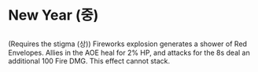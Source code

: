 # New Year (중)

##

(Requires the stigma (상)) Fireworks explosion generates a shower of Red Envelopes. Allies in the AOE heal for 2% HP, and attacks for the 8s deal an additional 100 Fire DMG. This effect cannot stack.
